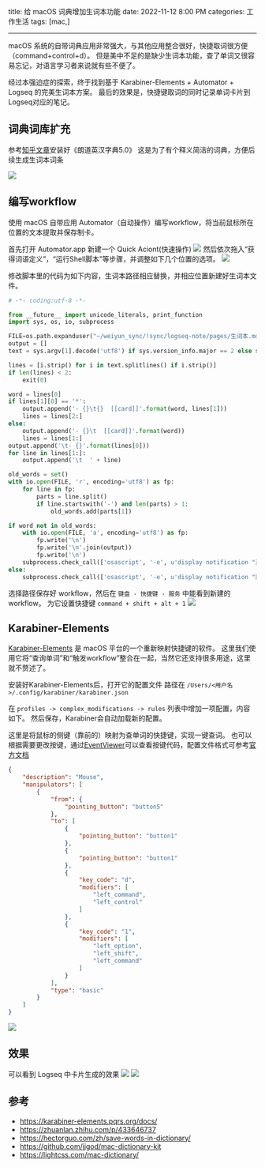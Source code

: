 title: 给 macOS 词典增加生词本功能
date: 2022-11-12 8:00 PM
categories: 工作生活
tags: [mac,]

----

macOS 系统的自带词典应用非常强大，与其他应用整合很好，快捷取词很方便（command+control+d）。
但是美中不足的是缺少生词本功能，查了单词又很容易忘记，对语言学习者来说就有些不便了。

经过本强迫症的探索，终于找到基于 Karabiner-Elements + Automator + Logseq 的完美生词本方案。
最后的效果是，快捷键取词的同时记录单词卡片到Logseq对应的笔记。
<!--more-->

## 词典词库扩充
参考[知乎文章](https://zhuanlan.zhihu.com/p/433646737)安装好《朗道英汉字典5.0》
这是为了有个释义简洁的词典，方便后续生成生词本词条

![](http://image.runjf.com/mweb/2022-11-02-16673997943438.jpg)
## 编写workflow
使用 macOS 自带应用 Automator（自动操作）编写workflow，将当前鼠标所在位置的文本提取并保存制卡。

首先打开 Automator.app 新建一个 Quick Aciont(快速操作)
![](http://image.runjf.com/mweb/2022-11-02-16673999123628.jpg)
然后依次拖入“获得词语定义”，“运行Shell脚本”等步骤，并调整如下几个位置的选项。
![](http://image.runjf.com/mweb/2022-11-02-16674004811769.jpg)

修改脚本里的代码为如下内容，生词本路径相应替换，并相应位置新建好生词本文件。
```Python
# -*- coding:utf-8 -*-

from __future__ import unicode_literals, print_function
import sys, os, io, subprocess

FILE=os.path.expanduser("~/weiyun_sync/!sync/logseq-note/pages/生词本.md")
output = []
text = sys.argv[1].decode('utf8') if sys.version_info.major == 2 else sys.argv[1]

lines = [i.strip() for i in text.splitlines() if i.strip()]
if len(lines) < 2:
    exit(0)

word = lines[0]
if lines[1][0] == '*':
    output.append('- {}\t{}  [[card]]'.format(word, lines[1]))
    lines = lines[2:]
else:
    output.append('- {}\t  [[card]]'.format(word))
    lines = lines[1:]
output.append('\t- {}'.format(lines[0]))
for line in lines[1:]:
    output.append('\t  ' + line)

old_words = set()
with io.open(FILE, 'r', encoding='utf8') as fp:
    for line in fp:
        parts = line.split()
        if line.startswith('-') and len(parts) > 1:
            old_words.add(parts[1])

if word not in old_words:
    with io.open(FILE, 'a', encoding='utf8') as fp:
        fp.write('\n')
        fp.write('\n'.join(output))
        fp.write('\n')
    subprocess.check_call(['osascript', '-e', u'display notification "添加 {}" with title "生词本"'.format(word)])
else:
    subprocess.check_call(['osascript', '-e', u'display notification "跳过 {}" with title "生词本"'.format(word)])

```

选择路径保存好 workflow，然后在 `键盘 - 快捷键 - 服务` 中能看到新建的workflow。
为它设置快捷键 `command + shift + alt + 1`
![](http://image.runjf.com/mweb/2022-11-02-16674009451584.jpg)


## Karabiner-Elements
[Karabiner-Elements](https://karabiner-elements.pqrs.org/) 是 macOS 平台的一个重新映射快捷键的软件。
这里我们使用它将“查询单词”和“触发workflow”整合在一起，当然它还支持很多用途，这里就不赘述了。

安装好Karabiner-Elements后，打开它的配置文件
路径在 `/Users/<用户名>/.config/karabiner/karabiner.json`

在 `profiles -> complex_modifications -> rules` 列表中增加一项配置，内容如下。
然后保存，Karabiner会自动加载新的配置。

这里是将鼠标的侧键（靠前的）映射为查单词的快捷键，实现一键查词。
也可以根据需要更改按键，通过[EventViewer](https://karabiner-elements.pqrs.org/docs/manual/operation/eventviewer/)可以查看按键代码，配置文件格式可参考[官方文档](https://karabiner-elements.pqrs.org/docs/json/complex-modifications-manipulator-definition/to/)

```json
{
    "description": "Mouse",
    "manipulators": [
        {
            "from": {
                "pointing_button": "button5"
            },
            "to": [
                {
                    "pointing_button": "button1"
                },
                {
                    "pointing_button": "button1"
                },
                {
                    "key_code": "d",
                    "modifiers": [
                        "left_command",
                        "left_control"
                    ]
                },
                {
                    "key_code": "1",
                    "modifiers": [
                        "left_option",
                        "left_shift",
                        "left_command"
                    ]
                }
            ],
            "type": "basic"
        }
    ]
}
```

![](http://image.runjf.com/mweb/2022-11-02-16674017788245.jpg)

## 效果

可以看到 Logseq 中卡片生成的效果
![](http://image.runjf.com/mweb/2022-11-02-16674007610777.jpg)
![](http://image.runjf.com/mweb/2022-11-02-16674023982597.jpg)

## 参考
- https://karabiner-elements.pqrs.org/docs/
- https://zhuanlan.zhihu.com/p/433646737
- https://hectorguo.com/zh/save-words-in-dictionary/
- https://github.com/jjgod/mac-dictionary-kit
- https://lightcss.com/mac-dictionary/



